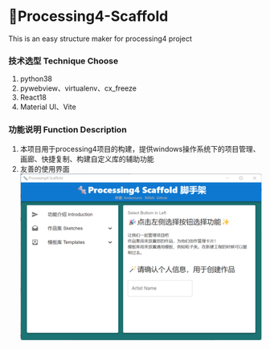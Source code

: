 # 🔩Processing4-Scaffold
This is an easy structure maker for processing4 project

### 技术选型 Technique Choose
1. python38
2. pywebview、virtualenv、cx_freeze
3. React18
4. Material UI、Vite

### 功能说明 Function Description
1. 本项目用于processing4项目的构建，提供windows操作系统下的项目管理、画廊、快捷复制、构建自定义库的辅助功能
2. 友善的使用界面
![img](media/board.png)

